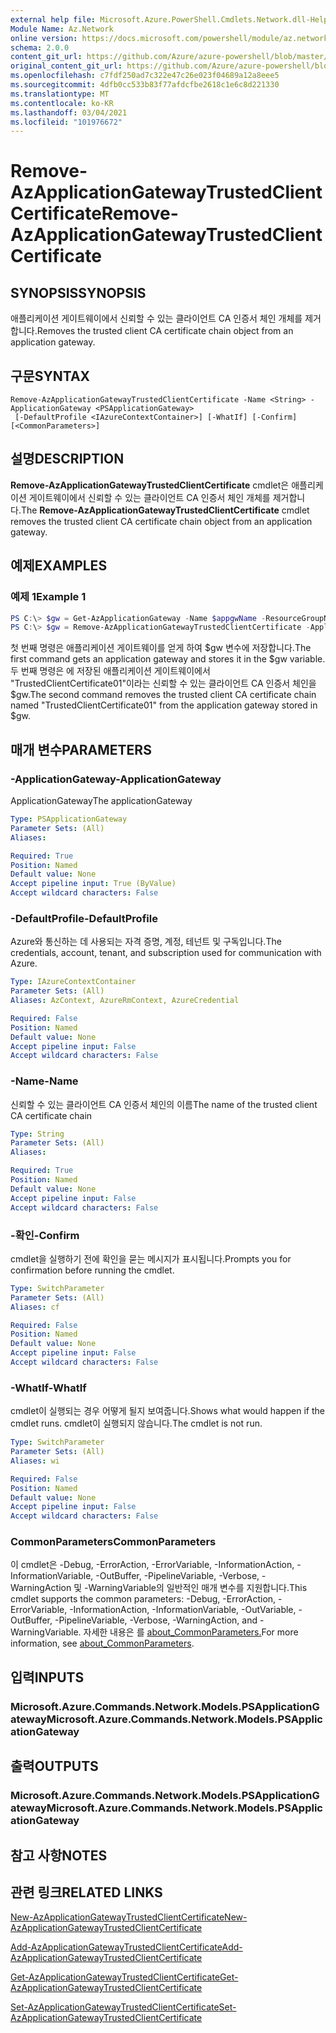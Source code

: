 ```yaml
---
external help file: Microsoft.Azure.PowerShell.Cmdlets.Network.dll-Help.xml
Module Name: Az.Network
online version: https://docs.microsoft.com/powershell/module/az.network/remove-azapplicationgatewaytrustedclientcertificate
schema: 2.0.0
content_git_url: https://github.com/Azure/azure-powershell/blob/master/src/Network/Network/help/Remove-AzApplicationGatewayTrustedClientCertificate.md
original_content_git_url: https://github.com/Azure/azure-powershell/blob/master/src/Network/Network/help/Remove-AzApplicationGatewayTrustedClientCertificate.md
ms.openlocfilehash: c7fdf250ad7c322e47c26e023f04689a12a8eee5
ms.sourcegitcommit: 4dfb0cc533b83f77afdcfbe2618c1e6c8d221330
ms.translationtype: MT
ms.contentlocale: ko-KR
ms.lasthandoff: 03/04/2021
ms.locfileid: "101976672"
---
```

# <span data-ttu-id="1711e-101">Remove-AzApplicationGatewayTrustedClientCertificate</span><span class="sxs-lookup"><span data-stu-id="1711e-101">Remove-AzApplicationGatewayTrustedClientCertificate</span></span>

## <span data-ttu-id="1711e-102">SYNOPSIS</span><span class="sxs-lookup"><span data-stu-id="1711e-102">SYNOPSIS</span></span>
<span data-ttu-id="1711e-103">애플리케이션 게이트웨이에서 신뢰할 수 있는 클라이언트 CA 인증서 체인 개체를 제거합니다.</span><span class="sxs-lookup"><span data-stu-id="1711e-103">Removes the trusted client CA certificate chain object from an application gateway.</span></span>

## <span data-ttu-id="1711e-104">구문</span><span class="sxs-lookup"><span data-stu-id="1711e-104">SYNTAX</span></span>

```
Remove-AzApplicationGatewayTrustedClientCertificate -Name <String> -ApplicationGateway <PSApplicationGateway>
 [-DefaultProfile <IAzureContextContainer>] [-WhatIf] [-Confirm] [<CommonParameters>]
```

## <span data-ttu-id="1711e-105">설명</span><span class="sxs-lookup"><span data-stu-id="1711e-105">DESCRIPTION</span></span>
<span data-ttu-id="1711e-106">**Remove-AzApplicationGatewayTrustedClientCertificate** cmdlet은 애플리케이션 게이트웨이에서 신뢰할 수 있는 클라이언트 CA 인증서 체인 개체를 제거합니다.</span><span class="sxs-lookup"><span data-stu-id="1711e-106">The **Remove-AzApplicationGatewayTrustedClientCertificate** cmdlet removes the trusted client CA certificate chain object from an application gateway.</span></span>

## <span data-ttu-id="1711e-107">예제</span><span class="sxs-lookup"><span data-stu-id="1711e-107">EXAMPLES</span></span>

### <span data-ttu-id="1711e-108">예제 1</span><span class="sxs-lookup"><span data-stu-id="1711e-108">Example 1</span></span>
```powershell
PS C:\> $gw = Get-AzApplicationGateway -Name $appgwName -ResourceGroupName $resgpName
PS C:\> $gw = Remove-AzApplicationGatewayTrustedClientCertificate -ApplicationGateway $gw -Name "TrustedClientCertificate01"
```

<span data-ttu-id="1711e-109">첫 번째 명령은 애플리케이션 게이트웨이를 얻게 하여 $gw 변수에 저장합니다.</span><span class="sxs-lookup"><span data-stu-id="1711e-109">The first command gets an application gateway and stores it in the $gw variable.</span></span> <span data-ttu-id="1711e-110">두 번째 명령은 에 저장된 애플리케이션 게이트웨이에서 "TrustedClientCertificate01"이라는 신뢰할 수 있는 클라이언트 CA 인증서 체인을 $gw.</span><span class="sxs-lookup"><span data-stu-id="1711e-110">The second command removes the trusted client CA certificate chain named "TrustedClientCertificate01" from the application gateway stored in $gw.</span></span>

## <span data-ttu-id="1711e-111">매개 변수</span><span class="sxs-lookup"><span data-stu-id="1711e-111">PARAMETERS</span></span>

### <span data-ttu-id="1711e-112">-ApplicationGateway</span><span class="sxs-lookup"><span data-stu-id="1711e-112">-ApplicationGateway</span></span>
<span data-ttu-id="1711e-113">ApplicationGateway</span><span class="sxs-lookup"><span data-stu-id="1711e-113">The applicationGateway</span></span>

```yaml
Type: PSApplicationGateway
Parameter Sets: (All)
Aliases:

Required: True
Position: Named
Default value: None
Accept pipeline input: True (ByValue)
Accept wildcard characters: False
```

### <span data-ttu-id="1711e-114">-DefaultProfile</span><span class="sxs-lookup"><span data-stu-id="1711e-114">-DefaultProfile</span></span>
<span data-ttu-id="1711e-115">Azure와 통신하는 데 사용되는 자격 증명, 계정, 테넌트 및 구독입니다.</span><span class="sxs-lookup"><span data-stu-id="1711e-115">The credentials, account, tenant, and subscription used for communication with Azure.</span></span>

```yaml
Type: IAzureContextContainer
Parameter Sets: (All)
Aliases: AzContext, AzureRmContext, AzureCredential

Required: False
Position: Named
Default value: None
Accept pipeline input: False
Accept wildcard characters: False
```

### <span data-ttu-id="1711e-116">-Name</span><span class="sxs-lookup"><span data-stu-id="1711e-116">-Name</span></span>
<span data-ttu-id="1711e-117">신뢰할 수 있는 클라이언트 CA 인증서 체인의 이름</span><span class="sxs-lookup"><span data-stu-id="1711e-117">The name of the trusted client CA certificate chain</span></span>

```yaml
Type: String
Parameter Sets: (All)
Aliases:

Required: True
Position: Named
Default value: None
Accept pipeline input: False
Accept wildcard characters: False
```

### <span data-ttu-id="1711e-118">-확인</span><span class="sxs-lookup"><span data-stu-id="1711e-118">-Confirm</span></span>
<span data-ttu-id="1711e-119">cmdlet을 실행하기 전에 확인을 묻는 메시지가 표시됩니다.</span><span class="sxs-lookup"><span data-stu-id="1711e-119">Prompts you for confirmation before running the cmdlet.</span></span>

```yaml
Type: SwitchParameter
Parameter Sets: (All)
Aliases: cf

Required: False
Position: Named
Default value: None
Accept pipeline input: False
Accept wildcard characters: False
```

### <span data-ttu-id="1711e-120">-WhatIf</span><span class="sxs-lookup"><span data-stu-id="1711e-120">-WhatIf</span></span>
<span data-ttu-id="1711e-121">cmdlet이 실행되는 경우 어떻게 될지 보여줍니다.</span><span class="sxs-lookup"><span data-stu-id="1711e-121">Shows what would happen if the cmdlet runs.</span></span>
<span data-ttu-id="1711e-122">cmdlet이 실행되지 않습니다.</span><span class="sxs-lookup"><span data-stu-id="1711e-122">The cmdlet is not run.</span></span>

```yaml
Type: SwitchParameter
Parameter Sets: (All)
Aliases: wi

Required: False
Position: Named
Default value: None
Accept pipeline input: False
Accept wildcard characters: False
```

### <span data-ttu-id="1711e-123">CommonParameters</span><span class="sxs-lookup"><span data-stu-id="1711e-123">CommonParameters</span></span>
<span data-ttu-id="1711e-124">이 cmdlet은 -Debug, -ErrorAction, -ErrorVariable, -InformationAction, -InformationVariable, -OutBuffer, -PipelineVariable, -Verbose, -WarningAction 및 -WarningVariable의 일반적인 매개 변수를 지원합니다.</span><span class="sxs-lookup"><span data-stu-id="1711e-124">This cmdlet supports the common parameters: -Debug, -ErrorAction, -ErrorVariable, -InformationAction, -InformationVariable, -OutVariable, -OutBuffer, -PipelineVariable, -Verbose, -WarningAction, and -WarningVariable.</span></span> <span data-ttu-id="1711e-125">자세한 내용은 를 [about_CommonParameters.](http://go.microsoft.com/fwlink/?LinkID=113216)</span><span class="sxs-lookup"><span data-stu-id="1711e-125">For more information, see [about_CommonParameters](http://go.microsoft.com/fwlink/?LinkID=113216).</span></span>

## <span data-ttu-id="1711e-126">입력</span><span class="sxs-lookup"><span data-stu-id="1711e-126">INPUTS</span></span>

### <span data-ttu-id="1711e-127">Microsoft.Azure.Commands.Network.Models.PSApplicationGateway</span><span class="sxs-lookup"><span data-stu-id="1711e-127">Microsoft.Azure.Commands.Network.Models.PSApplicationGateway</span></span>

## <span data-ttu-id="1711e-128">출력</span><span class="sxs-lookup"><span data-stu-id="1711e-128">OUTPUTS</span></span>

### <span data-ttu-id="1711e-129">Microsoft.Azure.Commands.Network.Models.PSApplicationGateway</span><span class="sxs-lookup"><span data-stu-id="1711e-129">Microsoft.Azure.Commands.Network.Models.PSApplicationGateway</span></span>

## <span data-ttu-id="1711e-130">참고 사항</span><span class="sxs-lookup"><span data-stu-id="1711e-130">NOTES</span></span>

## <span data-ttu-id="1711e-131">관련 링크</span><span class="sxs-lookup"><span data-stu-id="1711e-131">RELATED LINKS</span></span>

[<span data-ttu-id="1711e-132">New-AzApplicationGatewayTrustedClientCertificate</span><span class="sxs-lookup"><span data-stu-id="1711e-132">New-AzApplicationGatewayTrustedClientCertificate</span></span>](./New-AzApplicationGatewayTrustedClientCertificate.md)

[<span data-ttu-id="1711e-133">Add-AzApplicationGatewayTrustedClientCertificate</span><span class="sxs-lookup"><span data-stu-id="1711e-133">Add-AzApplicationGatewayTrustedClientCertificate</span></span>](./Add-AzApplicationGatewayTrustedClientCertificate.md)

[<span data-ttu-id="1711e-134">Get-AzApplicationGatewayTrustedClientCertificate</span><span class="sxs-lookup"><span data-stu-id="1711e-134">Get-AzApplicationGatewayTrustedClientCertificate</span></span>](./Get-AzApplicationGatewayTrustedClientCertificate.md)

[<span data-ttu-id="1711e-135">Set-AzApplicationGatewayTrustedClientCertificate</span><span class="sxs-lookup"><span data-stu-id="1711e-135">Set-AzApplicationGatewayTrustedClientCertificate</span></span>](./Set-AzApplicationGatewayTrustedClientCertificate.md)